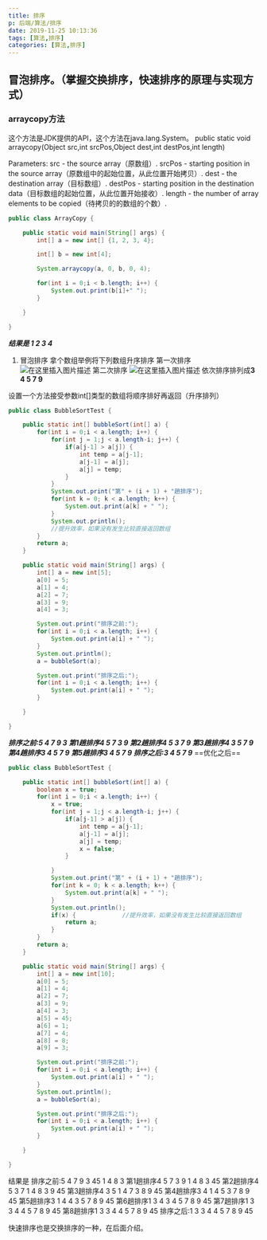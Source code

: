 ```yaml
---
title: 排序
p: 后端/算法/排序
date: 2019-11-25 10:13:36
tags: [算法,排序]
categories: [算法,排序]
---
```


## 冒泡排序。（掌握交换排序，快速排序的原理与实现方式）

### arraycopy方法

这个方法是JDK提供的API，这个方法在java.lang.System。
public static void arraycopy(Object src,int srcPos,Object dest,int destPos,int length)

Parameters:
src - the source array（原数组）.
srcPos - starting position in the source array（原数组中的起始位置，从此位置开始拷贝）.
dest - the destination array（目标数组）.
destPos - starting position in the destination data（目标数组的起始位置，从此位置开始接收）.
length - the number of array elements to be copied（待拷贝的的数组的个数）.

```java
public class ArrayCopy {

    public static void main(String[] args) {
        int[] a = new int[] {1, 2, 3, 4};

        int[] b = new int[4];

        System.arraycopy(a, 0, b, 0, 4);

        for(int i = 0;i < b.length; i++) {
            System.out.print(b[i]+" ");
        }

    }

}
```

***结果是
1 2 3 4***

1. 冒泡排序
拿个数组举例将下列数组升序排序
第一次排序
![在这里插入图片描述](https://img-blog.csdnimg.cn/20181217215026783.png?x-oss-process=image/watermark,type_ZmFuZ3poZW5naGVpdGk,shadow_10,text_aHR0cHM6Ly9ibG9nLmNzZG4ubmV0L3dlaXhpbl80MzkwNzMzMg==,size_16,color_FFFFFF,t_70)
第二次排序
![在这里插入图片描述](https://img-blog.csdnimg.cn/20181217215123280.png?x-oss-process=image/watermark,type_ZmFuZ3poZW5naGVpdGk,shadow_10,text_aHR0cHM6Ly9ibG9nLmNzZG4ubmV0L3dlaXhpbl80MzkwNzMzMg==,size_16,color_FFFFFF,t_70)
依次排序排列成**3 4 5 7 9**

设置一个方法接受参数int[]类型的数组将顺序排好再返回（升序排列）

```java
public class BubbleSortTest {

    public static int[] bubbleSort(int[] a) {
        for(int i = 0;i < a.length; i++) {
            for(int j = 1;j < a.length-i; j++) {
                if(a[j-1] > a[j]) {
                    int temp = a[j-1];
                    a[j-1] = a[j];
                    a[j] = temp;
                }
            }
            System.out.print("第" + (i + 1) + "趟排序");
            for(int k = 0; k < a.length; k++) {
                System.out.print(a[k] + " ");
            }
            System.out.println();
            //提升效率，如果没有发生比较直接返回数组
        }
        return a;
    }

    public static void main(String[] args) {
        int[] a = new int[5];
        a[0] = 5;
        a[1] = 4;
        a[2] = 7;
        a[3] = 9;
        a[4] = 3;

        System.out.print("排序之前:");
        for(int i = 0;i < a.length; i++) {
            System.out.print(a[i] + " ");
        }
        System.out.println();
        a = bubbleSort(a);

        System.out.print("排序之后:");
        for(int i = 0;i < a.length; i++) {
            System.out.print(a[i] + " ");
        }

    }

}
```

***排序之前:5 4 7 9 3
第1趟排序4 5 7 3 9
第2趟排序4 5 3 7 9
第3趟排序4 3 5 7 9
第4趟排序3 4 5 7 9
第5趟排序3 4 5 7 9
排序之后:3 4 5 7 9***
==优化之后==

```java
public class BubbleSortTest {

    public static int[] bubbleSort(int[] a) {
        boolean x = true;
        for(int i = 0;i < a.length; i++) {
            x = true;
            for(int j = 1;j < a.length-i; j++) {
                if(a[j-1] > a[j]) {
                    int temp = a[j-1];
                    a[j-1] = a[j];
                    a[j] = temp;
                    x = false;
                }

            }
            System.out.print("第" + (i + 1) + "趟排序");
            for(int k = 0; k < a.length; k++) {
                System.out.print(a[k] + " ");
            }
            System.out.println();
            if(x) {             //提升效率，如果没有发生比较直接返回数组
                return a;
            }
        }
        return a;
    }

    public static void main(String[] args) {
        int[] a = new int[10];
        a[0] = 5;
        a[1] = 4;
        a[2] = 7;
        a[3] = 9;
        a[4] = 3;
        a[5] = 45;
        a[6] = 1;
        a[7] = 4;
        a[8] = 8;
        a[9] = 3;

        System.out.print("排序之前:");
        for(int i = 0;i < a.length; i++) {
            System.out.print(a[i] + " ");
        }
        System.out.println();
        a = bubbleSort(a);

        System.out.print("排序之后:");
        for(int i = 0;i < a.length; i++) {
            System.out.print(a[i] + " ");
        }

    }

}
```

结果是
排序之前:5 4 7 9 3 45 1 4 8 3
第1趟排序4 5 7 3 9 1 4 8 3 45
第2趟排序4 5 3 7 1 4 8 3 9 45
第3趟排序4 3 5 1 4 7 3 8 9 45
第4趟排序3 4 1 4 5 3 7 8 9 45
第5趟排序3 1 4 4 3 5 7 8 9 45
第6趟排序1 3 4 3 4 5 7 8 9 45
第7趟排序1 3 3 4 4 5 7 8 9 45
第8趟排序1 3 3 4 4 5 7 8 9 45
排序之后:1 3 3 4 4 5 7 8 9 45

快速排序也是交换排序的一种，在后面介绍。
